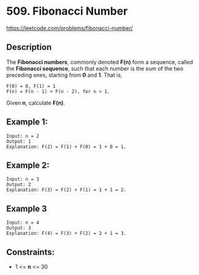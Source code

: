 # 509. Fibonacci Number

https://leetcode.com/problems/fibonacci-number/

## Description

The **Fibonacci numbers**, commonly denoted __F(n)__ form a sequence, called the **Fibonacci sequence**, such that each number is the sum of the two preceding ones, starting from __0__ and __1__. That is,

    F(0) = 0, F(1) = 1
    F(n) = F(n - 1) + F(n - 2), for n > 1.

Given __n__, calculate __F(n)__.


## Example 1:

    Input: n = 2
    Output: 1
    Explanation: F(2) = F(1) + F(0) = 1 + 0 = 1.


## Example 2:

    Input: n = 3
    Output: 2
    Explanation: F(3) = F(2) + F(1) = 1 + 1 = 2.


## Example 3

    Input: n = 4
    Output: 3
    Explanation: F(4) = F(3) + F(2) = 2 + 1 = 3.


## Constraints:

- 1 <= __n__ <= 30